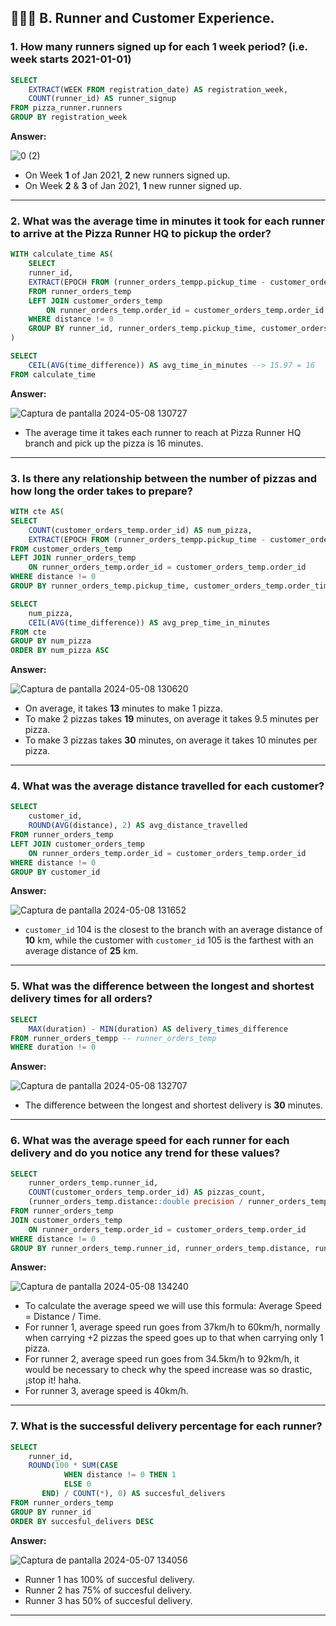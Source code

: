 ## 🏃🤷‍♂️ B. Runner and Customer Experience.

### 1. How many runners signed up for each 1 week period? (i.e. week starts 2021-01-01)

````sql
SELECT
    EXTRACT(WEEK FROM registration_date) AS registration_week,
    COUNT(runner_id) AS runner_signup
FROM pizza_runner.runners
GROUP BY registration_week
````

**Answer:**

![0 (2)](https://github.com/JonathanDavid29/8-Week-SQL-Challenge/assets/69162164/4f00b37a-2b6f-4b23-a358-918ef13e55a5)

- On Week **1** of Jan 2021, **2** new runners signed up.
- On Week **2** & **3** of Jan 2021, **1** new runner signed up.

***

### 2. What was the average time in minutes it took for each runner to arrive at the Pizza Runner HQ to pickup the order?

````sql
WITH calculate_time AS(
    SELECT
    runner_id,
    EXTRACT(EPOCH FROM (runner_orders_tempp.pickup_time - customer_orders_temp.order_time) / 60 ) AS time_difference
    FROM runner_orders_temp
    LEFT JOIN customer_orders_temp
        ON runner_orders_temp.order_id = customer_orders_temp.order_id
    WHERE distance != 0
    GROUP BY runner_id, runner_orders_temp.pickup_time, customer_orders_temp.order_time
)

SELECT 
    CEIL(AVG(time_difference)) AS avg_time_in_minutes --> 15.97 = 16
FROM calculate_time    
````

**Answer:**

![Captura de pantalla 2024-05-08 130727](https://github.com/JonathanDavid29/8-Week-SQL-Challenge/assets/69162164/8c107127-d50b-4be2-923e-79799edf328b)

- The average time it takes each runner to reach at Pizza Runner HQ branch and pick up the pizza is 16 minutes.

***

### 3. Is there any relationship between the number of pizzas and how long the order takes to prepare?

````sql
WITH cte AS(
SELECT 
    COUNT(customer_orders_temp.order_id) AS num_pizza,
    EXTRACT(EPOCH FROM (runner_orders_tempp.pickup_time - customer_orders_temp.order_time) / 60 ) AS time_difference
FROM customer_orders_temp
LEFT JOIN runner_orders_temp
    ON runner_orders_temp.order_id = customer_orders_temp.order_id
WHERE distance != 0
GROUP BY runner_orders_temp.pickup_time, customer_orders_temp.order_time, customer_orders_temp.order_id)

SELECT
    num_pizza,
    CEIL(AVG(time_difference)) AS avg_prep_time_in_minutes
FROM cte
GROUP BY num_pizza
ORDER BY num_pizza ASC
````

**Answer:**

![Captura de pantalla 2024-05-08 130620](https://github.com/JonathanDavid29/8-Week-SQL-Challenge/assets/69162164/46baf880-2439-42b1-bf02-68df4a4fd1a3)

- On average, it takes **13** minutes to make 1 pizza.
- To make 2 pizzas takes **19** minutes, on average it takes 9.5 minutes per pizza.
- To make 3 pizzas takes **30** minutes, on average it takes 10 minutes per pizza.

***

### 4. What was the average distance travelled for each customer?

````sql
SELECT
    customer_id,
    ROUND(AVG(distance), 2) AS avg_distance_travelled
FROM runner_orders_temp
LEFT JOIN customer_orders_temp
    ON runner_orders_temp.order_id = customer_orders_temp.order_id
WHERE distance != 0
GROUP BY customer_id
````

**Answer:**

![Captura de pantalla 2024-05-08 131652](https://github.com/JonathanDavid29/8-Week-SQL-Challenge/assets/69162164/4fafa8f4-98b3-48e6-ba48-588278210b05)

- `customer_id` 104 is the closest to the branch with an average distance of **10** km, while the customer with `customer_id` 105 is the farthest with an average distance of **25** km.

***

### 5. What was the difference between the longest and shortest delivery times for all orders?

````sql
SELECT
    MAX(duration) - MIN(duration) AS delivery_times_difference
FROM runner_orders_tempp -- runner_orders_temp
WHERE duration != 0
````

**Answer:**

![Captura de pantalla 2024-05-08 132707](https://github.com/JonathanDavid29/8-Week-SQL-Challenge/assets/69162164/d06b05a4-c632-4ab0-88cd-60e56e08d977)

- The difference between the longest and shortest delivery is **30** minutes.

***

### 6. What was the average speed for each runner for each delivery and do you notice any trend for these values?

````sql
SELECT
    runner_orders_temp.runner_id,
    COUNT(customer_orders_temp.order_id) AS pizzas_count,
    (runner_orders_temp.distance::double precision / runner_orders_temp.duration::double precision * 60) AS avg_speed
FROM runner_orders_temp
JOIN customer_orders_temp
    ON runner_orders_temp.order_id = customer_orders_temp.order_id
WHERE distance != 0
GROUP BY runner_orders_temp.runner_id, runner_orders_temp.distance, runner_orders_temp.duration
````

**Answer:**

![Captura de pantalla 2024-05-08 134240](https://github.com/JonathanDavid29/8-Week-SQL-Challenge/assets/69162164/1766a333-5c9b-4ab5-a2ee-8ec1076dff8b)

- To calculate the average speed we will use this formula: Average Speed = Distance / Time.
- For runner 1, average speed run goes from 37km/h to 60km/h, normally when carrying +2 pizzas the speed goes up to that when carrying only 1 pizza.
- For runner 2, average speed run goes from 34.5km/h to 92km/h, it would be necessary to check why the speed increase was so drastic, ¡stop it! haha.
- For runner 3, average speed is 40km/h.


***

### 7. What is the successful delivery percentage for each runner?

````sql
SELECT
    runner_id,
    ROUND(100 * SUM(CASE 
            WHEN distance != 0 THEN 1
            ELSE 0
       END) / COUNT(*), 0) AS succesful_delivers
FROM runner_orders_temp
GROUP BY runner_id
ORDER BY succesful_delivers DESC
````

**Answer:**

![Captura de pantalla 2024-05-07 134056](https://github.com/JonathanDavid29/8-Week-SQL-Challenge/assets/69162164/a40bd18b-5636-4d7d-b7e1-2d3fc581d105)

- Runner 1 has 100% of succesful delivery.
- Runner 2 has 75% of succesful delivery.
- Runner 3 has 50% of succesful delivery.

***
